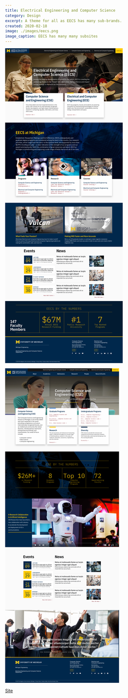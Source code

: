 ```yaml
---
title: Electrical Engineering and Computer Science
category: Design
excerpt: A theme for all as EECS has many sub-brands.
created: 2020-02-18
image: ./images/eecs.png
image_caption: EECS has many many subsites
---
```


![Home page of EECS](./images/eecs-home.jpg)

![EECS division page](./images/eecs-division.jpg)

[Site](https://eecs.engin.umich.edu/)